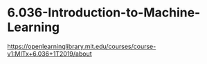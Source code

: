 # 6.036-Introduction-to-Machine-Learning

https://openlearninglibrary.mit.edu/courses/course-v1:MITx+6.036+1T2019/about
